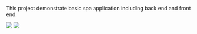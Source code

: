 This project demonstrate basic spa application including back end and front end.


<img src="https://img.shields.io/badge/node.js%20-%2343853D.svg?&style=for-the-badge&logo=node.js&logoColor=white"/>   
<img src="https://img.shields.io/badge/angular%20-%23DD0031.svg?&style=for-the-badge&logo=angular&logoColor=white"/> 
